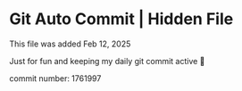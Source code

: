 # Git Auto Commit | Hidden File

This file was added Feb 12, 2025

Just for fun and keeping my daily git commit active 🤪

commit number: 1761997
